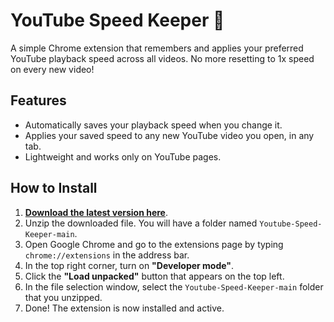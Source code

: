 # YouTube Speed Keeper 🚀

A simple Chrome extension that remembers and applies your preferred YouTube playback speed across all videos. No more resetting to 1x speed on every new video!

## Features
- Automatically saves your playback speed when you change it.
- Applies your saved speed to any new YouTube video you open, in any tab.
- Lightweight and works only on YouTube pages.

## How to Install

1.  [**Download the latest version here**](https://github.com/deafzx/Youtube-Speed-Keeper/archive/refs/heads/main.zip).
2.  Unzip the downloaded file. You will have a folder named `Youtube-Speed-Keeper-main`.
3.  Open Google Chrome and go to the extensions page by typing `chrome://extensions` in the address bar.
4.  In the top right corner, turn on **"Developer mode"**.
5.  Click the **"Load unpacked"** button that appears on the top left.
6.  In the file selection window, select the `Youtube-Speed-Keeper-main` folder that you unzipped.
7.  Done! The extension is now installed and active.
